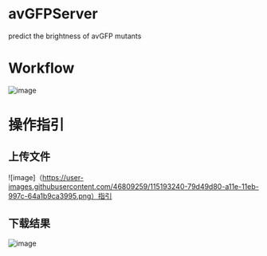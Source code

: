 # avGFPServer
predict the brightness of avGFP mutants

# Workflow
![image](https://user-images.githubusercontent.com/46809259/115359054-ddc79680-a1f0-11eb-884e-4d9e5fe1cf3c.png)

# 操作指引

## 上传文件

![image]（https://user-images.githubusercontent.com/46809259/115193240-79d49d80-a11e-11eb-997c-64a1b9ca3995.png）指引

## 下载结果
![image](https://user-images.githubusercontent.com/46809259/115193254-7d682480-a11e-11eb-92e1-6505467444b0.png)

